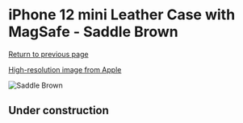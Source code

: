 # iPhone 12 mini Leather Case with MagSafe - Saddle Brown

[Return to previous page](/iphone_12)

[High-resolution image from Apple](https://store.storeimages.cdn-apple.com/8756/as-images.apple.com/is/MHKF3?wid=4500&hei=4500&fmt=png)

<div style="width: 500px"><img src="/everyphone/MHKF3.png" alt="Saddle Brown"></div>

## Under construction

